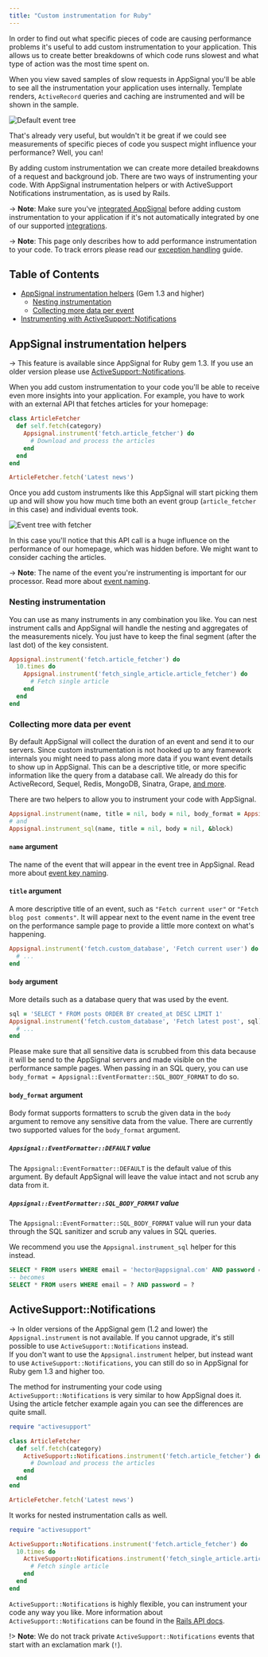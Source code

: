 ```yaml
---
title: "Custom instrumentation for Ruby"
---
```


In order to find out what specific pieces of code are causing performance
problems it's useful to add custom instrumentation to your application. This
allows us to create better breakdowns of which code runs slowest and what type
of action was the most time spent on.

When you view saved samples of slow requests in AppSignal you'll be able
to see all the instrumentation your application uses internally.
Template renders, `ActiveRecord` queries and caching are instrumented and
will be shown in the sample.

![Default event tree](/images/screenshots/app_performance_sample_timeline_1.png)

That's already very useful, but wouldn't it be great if we could see
measurements of specific pieces of code you suspect might influence your
performance? Well, you can!

By adding custom instrumentation we can create more detailed breakdowns of a
request and background job. There are two ways of instrumenting your code. With
AppSignal instrumentation helpers or with ActiveSupport Notifications
instrumentation, as is used by Rails.

-> **Note**: Make sure you've [integrated
   AppSignal](/ruby/instrumentation/integrating-appsignal.html) before adding
   custom instrumentation to your application if it's not automatically
   integrated by one of our supported
   [integrations](/ruby/integrations/index.html).

-> **Note**: This page only describes how to add performance instrumentation to
   your code. To track errors please read our
   [exception handling](/ruby/instrumentation/exception-handling.html) guide.

## Table of Contents

- [AppSignal instrumentation helpers](#appsignal-instrumentation-helpers) (Gem 1.3 and higher)
  - [Nesting instrumentation](#nesting-instrumentation)
  - [Collecting more data per event](#collecting-more-data-per-event)
- [Instrumenting with ActiveSupport::Notifications](#activesupport-notifications)

## AppSignal instrumentation helpers

-> This feature is available since AppSignal for Ruby gem 1.3. If you use an
   older version please use
   [ActiveSupport::Notifications](#activesupport-notifications).

When you add custom instrumentation to your code you'll be able to receive even
more insights into your application. For example, you have to work with an
external API that fetches articles for your homepage:

```ruby
class ArticleFetcher
  def self.fetch(category)
    Appsignal.instrument('fetch.article_fetcher') do
      # Download and process the articles
    end
  end
end

ArticleFetcher.fetch('Latest news')
```

Once you add custom instruments like this AppSignal will start picking them up
and will show you how much time both an event group (`article_fetcher` in this
case) and individual events took.

![Event tree with fetcher](/images/screenshots/app_performance_sample_timeline_2.png)

In this case you'll notice that this API call is a huge influence on the
performance of our homepage, which was hidden before. We might want to consider
caching the articles.

-> **Note**: The name of the event you're instrumenting is important for our
   processor. Read more about [event naming](/api/event-names.html).

### Nesting instrumentation

You can use as many instruments in any combination you like. You can
nest instrument calls and AppSignal will handle the nesting and aggregates of
the measurements nicely. You just have to keep the final segment (after the last
dot) of the key consistent.

```ruby
Appsignal.instrument('fetch.article_fetcher') do
  10.times do
    Appsignal.instrument('fetch_single_article.article_fetcher') do
      # Fetch single article
    end
  end
end
```

### Collecting more data per event

By default AppSignal will collect the duration of an event and send it to our
servers. Since custom instrumentation is not hooked up to any framework
internals you might need to pass along more data if you want event details to
show up in AppSignal. This can be a descriptive title, or more specific
information like the query from a database call. We already do this for
ActiveRecord, Sequel, Redis, MongoDB, Sinatra, Grape,
[and more](/getting-started/supported-frameworks.html).

There are two helpers to allow you to instrument your code with AppSignal.

```ruby
Appsignal.instrument(name, title = nil, body = nil, body_format = Appsignal::EventFormatter::DEFAULT, &block)
# and
Appsignal.instrument_sql(name, title = nil, body = nil, &block)
```

#### `name` argument

The name of the event that will appear in the event tree in AppSignal.
Read more about [event key naming](/api/event-names.html).

#### `title` argument

A more descriptive title of an event, such as `"Fetch current user"` or `"Fetch
blog post comments"`. It will appear next to the event name in the event tree
on the performance sample page to provide a little more context on what's
happening.

```ruby
Appsignal.instrument('fetch.custom_database', 'Fetch current user') do
  # ...
end
```

#### `body` argument

More details such as a database query that was used by the event.

```ruby
sql = 'SELECT * FROM posts ORDER BY created_at DESC LIMIT 1'
Appsignal.instrument('fetch.custom_database', 'Fetch latest post', sql) do
  # ...
end
```

Please make sure that all sensitive data is scrubbed from this data because it
will be send to the AppSignal servers and made visible on the performance
sample pages. When passing in an SQL query, you can use `body_format =
Appsignal::EventFormatter::SQL_BODY_FORMAT` to do so.

#### `body_format` argument

Body format supports formatters to scrub the given data in the `body` argument
to remove any sensitive data from the value. There are currently two supported
values for the `body_format` argument.

##### `Appsignal::EventFormatter::DEFAULT` value

The `Appsignal::EventFormatter::DEFAULT`  is the default value of this
argument. By default AppSignal will leave the value intact and not scrub any
data from it.

##### `Appsignal::EventFormatter::SQL_BODY_FORMAT` value

The `Appsignal::EventFormatter::SQL_BODY_FORMAT` value will run your data
through the SQL sanitizer and scrub any values in SQL queries.

We recommend you use the `Appsignal.instrument_sql` helper for this instead.

```sql
SELECT * FROM users WHERE email = 'hector@appsignal.com' AND password = 'iamabot'
-- becomes
SELECT * FROM users WHERE email = ? AND password = ?
```

## ActiveSupport::Notifications

-> In older versions of the AppSignal gem (1.2 and lower) the
   `Appsignal.instrument` is not available. If you cannot upgrade, it's still
   possible to use `ActiveSupport::Notifications` instead.  
   If you don't want to use the `Appsignal.instrument` helper, but instead want to
   use `ActiveSupport::Notifications`, you can still do so in AppSignal for Ruby
   gem 1.3 and higher too.

The method for instrumenting your code using `ActiveSupport::Notifications`
is very similar to how AppSignal does it. Using the article fetcher example
again you can see the differences are quite small.

```ruby
require "activesupport"

class ArticleFetcher
  def self.fetch(category)
    ActiveSupport::Notifications.instrument('fetch.article_fetcher') do
      # Download and process the articles
    end
  end
end

ArticleFetcher.fetch('Latest news')
```

It works for nested instrumentation calls as well.

```ruby
require "activesupport"

ActiveSupport::Notifications.instrument('fetch.article_fetcher') do
  10.times do
    ActiveSupport::Notifications.instrument('fetch_single_article.article_fetcher') do
      # Fetch single article
    end
  end
end
```

`ActiveSupport::Notifications` is highly flexible, you can instrument your code
any way you like. More information about `ActiveSupport::Notifications` can be
found in the
[Rails API docs](http://api.rubyonrails.org/classes/ActiveSupport/Notifications.html).

!> **Note**: We do not track private `ActiveSupport::Notifications` events that
   start with an exclamation mark (`!`).
